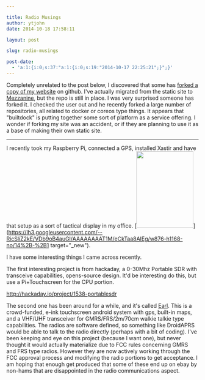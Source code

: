 ```yaml
---

title: Radio Musings
author: ytjohn
date: 2014-10-18 17:58:11

layout: post

slug: radio-musings

post-date:
  - 'a:1:{i:0;s:37:"a:1:{i:0;s:19:"2014-10-17 22:25:21";}";}'
---
```

Completely unrelated to the post below, I discovered that some has [forked a copy of my website](https://github.com/builtdock/ytwebsite) on github. I've actually migrated from the static site to [Mezzanine](http://mezzanine.jupo.org/), but the repo is still in place. I was very surprised someone has forked it. I checked the user out and he recently forked a large number of repositories, all related to docker or coreos type things. It appears that "builtdock" is putting together some sort of platform as a service offering. I wonder if forking my site was an accident, or if they are planning to use it as a base of making their own static site.


----------


I recently took my Raspberry Pi, connected a GPS, installed Xastir and have that setup as a sort of tactical display in my office. [<img src="https://lh3.googleusercontent.com/--RicSliZ2kE/VDb9oB4auGI/AAAAAAAAT1M/eCkTaa8AIEg/w876-h1168-no/14%2B-%2B1" height="200" width="149">](https://lh3.googleusercontent.com/--RicSliZ2kE/VDb9oB4auGI/AAAAAAAAT1M/eCkTaa8AIEg/w876-h1168-no/14%2B-%2B1 target="_new").

I have some interesting things I came across recently.

The first interesting project is from hackaday, a 0-30Mhz Portable SDR with transceive capabilities, opens-source design. It'd be interesting do this, but use a Pi+Touchscreen for the CPU portion.

http://hackaday.io/project/1538-portablesdr

The second one has been around for a while, and it's called [Earl](http://www.meetearl.com/). This is a crowd-funded, e-ink touchscreen android system with gps, built-in maps, and a VHF/UHF transceiver for GMRS/FRS/2m/70cm walkie talkie type capabilities. The radios are software defined, so something like DroidAPRS would be able to talk to the radio directly (perhaps with a bit of coding). I've been keeping and eye on this project (because I want one), but never thought it would actually materialize due to FCC rules concerning GMRS and FRS type radios. However they are now actively working through the FCC approval process and modifying the radio portions to get acceptance. I am hoping that enough get produced that some of these end up on ebay by non-hams that are disappointed in the radio communications aspect.
